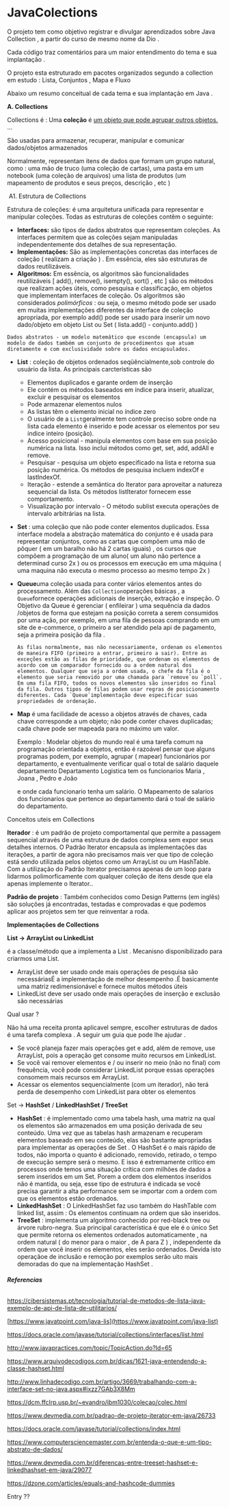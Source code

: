 # JavaColections



O projeto tem como objetivo registrar e divulgar aprendizados sobre Java Collection , a partir do curso de mesmo nome da Dio . 

Cada código traz comentários para um maior entendimento do tema e sua implantação . 

O projeto esta estruturado em pacotes organizados segundo a collection em estudo : Lista, Conjuntos , Mapa e Fluxo  

Abaixo um resumo conceitual de cada tema e sua implantação em Java . 

**A. Collections**

Collections é : Uma **coleção** é <u>um objeto que pode agrupar outros objetos.</u> ... 

São usadas para armazenar, recuperar, manipular e comunicar dados/objetos armazenados

Normalmente, representam itens de dados que formam um grupo natural, como :
			uma mão de truco (uma coleção de cartas), 
			uma pasta em um notebook  (uma coleção de arquivos) 
			uma lista de produtos (um mapeamento de produtos e seus preços, descrição , etc )

​	A1. Estrutura de Collections

Estrutura de coleções:  é uma arquitetura unificada para representar e manipular coleções. 
Todas as estruturas de coleções contêm o seguinte:

- **Interfaces:** são tipos de dados abstratos que representam coleções. As interfaces permitem que as coleções sejam manipuladas independentemente dos detalhes de sua representação.
- **Implementações:** São as implementações concretas das interfaces de coleção ( realizam a criação ) . Em essência, eles são estruturas de dados reutilizáveis.
- **Algoritmos:** Em essência, os algoritmos são funcionalidades reutilizáveis [ add(), remove(), isempty(), sort() , etc ] são os métodos que realizam ações úteis, como pesquisa e classificação, em objetos que implementam interfaces de coleção. Os algoritmos são considerados *polimórficos* : ou seja, o mesmo método pode ser usado em muitas implementações diferentes da interface de coleção apropriada, por exemplo add() pode ser usado para inseriir um novo dado/objeto em objeto List ou Set ( lista.add() -  conjunto.add() )

```
Dados abstratos - um modelo matemático que esconde (encapsula) um modelo de dados também um conjunto de procedimentos que atuam diretamente e com exclusividade sobre os dados encapsulados.
```



- **List** : coleção de objetos ordenados seqüêncialmente,sob controle do usuário da lista. As principais carcterísticas são 

  - Elementos duplicados e garante ordem de inserção
  - Ele contém os métodos baseados em índice para inserir, atualizar, excluir e pesquisar os elementos  
  - Pode armazenar elementos nulos
  - As listas têm o elemento inicial no índice zero 
  -  O usuário de a `List`geralmente tem controle preciso sobre onde na lista cada elemento é inserido e pode acessar os elementos por seu índice inteiro (posição).
  - Acesso posicional - manipula elementos com base em sua posição numérica na lista. Isso inclui métodos como get, set, add, addAll e remove.
  - Pesquisar - pesquisa um objeto especificado na lista e retorna sua posição numérica. Os métodos de pesquisa incluem indexOf e lastIndexOf.
  - Iteração - estende a semântica do Iterator para aproveitar a natureza sequencial da lista. Os métodos listIterator fornecem esse comportamento.
  - Visualização por intervalo - O método sublist executa operações de intervalo arbitrárias na lista.

- **Set** : uma coleção que não pode conter elementos duplicados. Essa interface modela a abstração matemática do conjunto e é usada para representar conjuntos, como as cartas que compõem uma mão de pôquer ( em um baralho não há 2 cartas iguais) , os cursos que compõem a programação de um aluno( um aluno não pertence a determinad curso 2x ) ou os processos em execução em uma máquina ( uma maquina não executa o mesmo processo ao mesmo tempo 2x ) 

  

- **Queue**uma coleção usada para conter vários elementos antes do processamento. Além das `Collection`operações básicas , a `Queue`fornece operações adicionais de inserção, extração e inspeção. O Objetivo da Queue é gerenciar ( enfileirar ) uma sequência da dados /objetos de forma que estejam na posição correta a serem consumidos por uma ação, por exemplo,  em uma fila de pessoas comprando em um site de e-commerce, o primeiro a ser atendido pela api de pagamento, seja a primeira posição da fila . 

  ```
  As filas normalmente, mas não necessariamente, ordenam os elementos de maneira FIFO (primeiro a entrar, primeiro a sair). Entre as exceções estão as filas de prioridade, que ordenam os elementos de acordo com um comparador fornecido ou a ordem natural dos elementos. Qualquer que seja a ordem usada, o chefe da fila é o elemento que seria removido por uma chamada para `remove`ou `poll`. Em uma fila FIFO, todos os novos elementos são inseridos no final da fila. Outros tipos de filas podem usar regras de posicionamento diferentes. Cada `Queue`implementação deve especificar suas propriedades de ordenação.
  ```

  

- **Map** é uma facilidade de acesso a objetos através de chaves, cada chave corresponde a um objeto; não pode conter chaves duplicadas; cada chave pode ser mapeada para no máximo um valor. 

  Exemplo : 
  Modelar objetos do mundo real é uma tarefa comum na programação orientada a objetos, então é razoável pensar que alguns programas podem, por exemplo, agrupar ( mapear) funcionários por departamento, e eventualmente verificar qual o total de salário daquele departamento 
  Departamento Logistica tem os funcionarios Maria , Joana , Pedro e João

  e onde cada funcionario tenha um salário. O Mapeamento de salarios dos funcionarios que pertence ao departamento dará o toal de salário do departamento. 



Conceitos uteis em Collections 

**Iterador** : é um padrão de projeto comportamental que permite a passagem sequencial através de uma estrutura de dados complexa sem expor seus detalhes internos. O Padrão Iterator encapsula as implementações das iterações, a partir de agora não precisamos mais ver que tipo de coleção está sendo utilizada pelos objetos como um ArrayList ou um HashTable. Com a utilização do Padrão Iterator precisamos apenas de um loop para lidarmos polimorficamente com qualquer coleção de itens desde que ela apenas implemente o Iterator..

**Padrão de projeto** : Também conhecidos como Design Patterns (em inglês) são soluções já encontradas, testadas e comprovadas e que podemos aplicar aos projetos sem ter que reinventar a roda. 



**Implementações de  Collections** 

**List ->** **ArrayList ou LinkedList**  

é a classe/método  que a implementa a List . Mecanisno disponibilizado para criarmos uma List.  



- ArrayList deve ser usado onde mais operações de pesquisa são necessáriasÉ a implementação de melhor desempenho .É basicamente uma matriz redimensionável e  fornece  muitos métodos úteis
- LinkedList deve ser usado onde mais operações de inserção e exclusão são necessárias

Qual usar ? 

Não há uma receita pronta aplicavel sempre, escolher estruturas de dados é uma tarefa complexa . A seguir um guia que pode lhe ajudar . 

- Se você planeja fazer mais operações get e add, além de remove, use ArrayList, pois a operação get consome muito recursos  em LinkedList. 
- Se você vai remover elementos e / ou inserir no meio (não no final) com frequência, você pode considerar  LinkedList porque essas operações consomem mais recursos  em ArrayList.
- Acessar os elementos sequencialmente (com um iterador), não terá perda de desempenho com LinkedList para obter os elementos



Set -> **HashSet** / **LinkedHashSet / TreeSet**

- **HashSet** :  é implementado como uma tabela hash, uma matriz na qual os elementos são armazenados em uma posição derivada de seu conteúdo. Uma vez que as tabelas hash armazenam e recuperam elementos baseado em seu conteúdo, elas são bastante apropriadas para implementar as operações de Set . O HashSet é o mais rápido de todos, não importa o quanto é  adicionado, removido, retirado, o tempo de execução sempre será o mesmo. E isso é extremamente crítico em processos onde temos uma situação crítica com milhões de dados a serem inseridos em um Set. Porem a  ordem dos elementos inseridos não é mantida, ou seja, esse tipo de estrutura é indicada se você precisa garantir a alta performance sem se importar com a ordem com que os elementos estão ordenados.
- **LinkedHashSet** :  O LinkedHashSet faz uso também do HashTable com linked list, assim :  Os elementos continuam na ordem que são inseridos. 
- **TreeSet** : implementa um algoritmo conhecido por red-black tree ou árvore rubro-negra. Sua principal característica é que ele é o único Set que permite retorna os elementos ordenados automaticamente , na ordem natural ( do menor para o maior , de A para Z ) , independente da ordem que você inserir os elementos, eles serão ordenados. Devida isto operaçãoe de inclusão e remoção por exemplos serão uito mais demoradas do que na implementação HashSet . 



###### **Referencias** 

https://cibersistemas.pt/tecnologia/tutorial-de-metodos-de-lista-java-exemplo-de-api-de-lista-de-utilitarios/

[https://www.javatpoint.com/java-lis](https://www.javatpoint.com/java-list)

https://docs.oracle.com/javase/tutorial/collections/interfaces/list.html

http://www.javapractices.com/topic/TopicAction.do?Id=65

https://www.arquivodecodigos.com.br/dicas/1621-java-entendendo-a-classe-hashset.html

 http://www.linhadecodigo.com.br/artigo/3669/trabalhando-com-a-interface-set-no-java.aspx#ixzz7GAb3X8Mm

https://dcm.ffclrp.usp.br/~evandro/ibm1030/colecao/colec.html

https://www.devmedia.com.br/padrao-de-projeto-iterator-em-java/26733

https://docs.oracle.com/javase/tutorial/collections/index.html

https://www.computersciencemaster.com.br/entenda-o-que-e-um-tipo-abstrato-de-dados/

https://www.devmedia.com.br/diferencas-entre-treeset-hashset-e-linkedhashset-em-java/29077



https://dzone.com/articles/equals-and-hashcode-dummies



Entry ??
